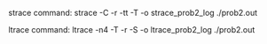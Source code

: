 

strace command:
strace -C -r -tt -T -o strace_prob2_log ./prob2.out


ltrace command:
ltrace -n4 -T -r -S -o ltrace_prob2_log ./prob2.out
